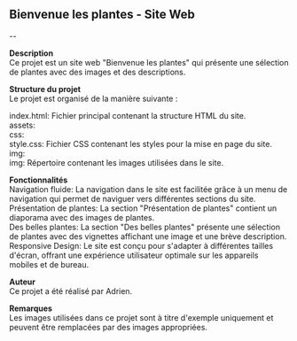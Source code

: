 ## Bienvenue les plantes - Site Web  
--  
  
**Description**  
Ce projet est un site web "Bienvenue les plantes" qui présente une sélection de plantes avec des images et des descriptions.  
  
**Structure du projet**  
Le projet est organisé de la manière suivante :  
  
index.html: Fichier principal contenant la structure HTML du site.  
assets:  
  css:  
    style.css: Fichier CSS contenant les styles pour la mise en page du site.  
  img:  
  img: Répertoire contenant les images utilisées dans le site.  
  
**Fonctionnalités**  
Navigation fluide: La navigation dans le site est facilitée grâce à un menu de navigation qui permet de naviguer vers différentes sections du site.  
Présentation de plantes: La section "Présentation de plantes" contient un diaporama avec des images de plantes.  
Des belles plantes: La section "Des belles plantes" présente une sélection de plantes avec des vignettes affichant une image et une brève description.  
Responsive Design: Le site est conçu pour s'adapter à différentes tailles d'écran, offrant une expérience utilisateur optimale sur les appareils mobiles et de bureau.  
  
**Auteur**  
Ce projet a été réalisé par Adrien.  
  
**Remarques**  
Les images utilisées dans ce projet sont à titre d'exemple uniquement et peuvent être remplacées par des images appropriées.  
